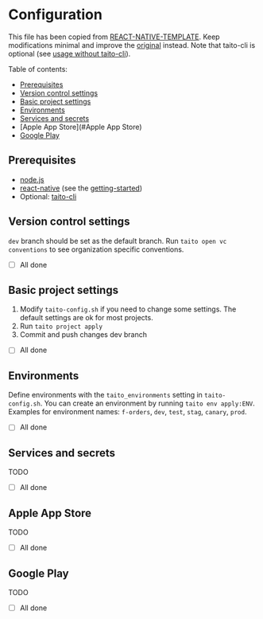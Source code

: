 # Configuration

This file has been copied from [REACT-NATIVE-TEMPLATE](https://github.com/TaitoUnited/REACT-NATIVE-TEMPLATE/). Keep modifications minimal and improve the [original](https://github.com/TaitoUnited/REACT-NATIVE-TEMPLATE/blob/dev/CONFIGURATION.md) instead. Note that taito-cli is optional (see [usage without taito-cli](DEVELOPMENT.md#usage-without-taito-cli)).

Table of contents:

* [Prerequisites](#prerequisites)
* [Version control settings](#version-control-settings)
* [Basic project settings](#basic-project-settings)
* [Environments](#environments)
* [Services and secrets](#services-and-secrets)
* [Apple App Store](#Apple App Store)
* [Google Play](#google-play)

## Prerequisites

* [node.js](https://nodejs.org/)
* [react-native](https://facebook.github.io/react-native/) (see the [getting-started](https://facebook.github.io/react-native/docs/getting-started.html))
* Optional: [taito-cli](https://github.com/TaitoUnited/taito-cli#readme)

## Version control settings

`dev` branch should be set as the default branch. Run `taito open vc conventions` to see organization specific conventions.

* [ ] All done

## Basic project settings

1. Modify `taito-config.sh` if you need to change some settings. The default settings are ok for most projects.
2. Run `taito project apply`
3. Commit and push changes dev branch

* [ ] All done

## Environments

Define environments with the `taito_environments` setting in `taito-config.sh`. You can create an environment by running `taito env apply:ENV`. Examples for environment names: `f-orders`, `dev`, `test`, `stag`, `canary`, `prod`.

* [ ] All done

## Services and secrets

TODO

* [ ] All done

## Apple App Store

TODO

* [ ] All done

## Google Play

TODO

* [ ] All done

